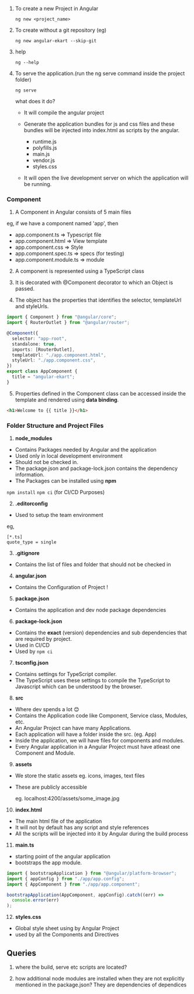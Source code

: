 1. To create a new Project in Angular

   `ng new <project_name>`

2. To create without a git repository (eg)

   `ng new angular-ekart --skip-git`

3. help

   `ng --help`

4. To serve the application.(run the ng serve command inside the project folder)

   `ng serve`

   what does it do?

   - It will compile the angular project
   - Generate the application bundles for js and css files and these bundles will be injected into index.html as scripts by the angular.

     - runtime.js
     - polyfills.js
     - main.js
     - vendor.js
     - styles.css

   - It will open the live development server on which the application will be running.

### Component

1. A Component in Angular consists of 5 main files

eg, if we have a component named 'app', then

- app.component.ts => Typescript file
- app.component.html => View template
- app.component.css => Style
- app.component.spec.ts => specs (for testing)
- app.component.module.ts => module

2. A component is represented using a TypeScript class

3. It is decorated with @Component decorator to which an Object is passed.

4. The object has the properties that identifies the selector, templateUrl and styleUrls.

```typescript
import { Component } from "@angular/core";
import { RouterOutlet } from "@angular/router";

@Component({
  selector: "app-root",
  standalone: true,
  imports: [RouterOutlet],
  templateUrl: "./app.component.html",
  styleUrl: "./app.component.css",
})
export class AppComponent {
  title = "angular-ekart";
}
```

5. Properties defined in the Component class can be accessed inside the template and rendered using **data binding**.

```html
<h1>Welcome to {{ title }}</h1>
```

### Folder Structure and Project Files

1. **node_modules**

- Contains Packages needed by Angular and the application
- Used only in local development environment
- Should not be checked in.
- The package.json and package-lock.json contains the dependency information.
- The Packages can be installed using **npm**

`npm install`
`npm ci` (for CI/CD Purposes)

2. **.editorconfig**

- Used to setup the team environment

eg,

```
[*.ts]
quote_type = single

```

3. **.gitignore**

- Contains the list of files and folder that should not be checked in

4. **angular.json**

- Contains the Configuration of Project !

5. **package.json**

- Contains the application and dev node package dependencies

6. **package-lock.json**

- Contains the **exact** (version) dependencies and sub dependencies that are required by project.
- Used in CI/CD
- Used by `npm ci`

7. **tsconfig.json**

- Contains settings for TypeScript compiler.
- The TypeScript uses these settings to compile the TypeScript to Javascript which can be understood by the browser.

8. **src**

- Where dev spends a lot 😊
- Contains the Application code like Component, Service class, Modules, etc.
- An Angular Project can have many Applications.
- Each application will have a folder inside the src. (eg. App)
- Inside the application, we will have files for components and modules.
- Every Angular application in a Angular Project must have atleast one Component and Module.

9. **assets**

- We store the static assets eg. icons, images, text files
- These are publicly accessible

  eg. localhost:4200/assets/some_image.jpg

10. **index.html**

- The main html file of the application
- It will not by default has any script and style references
- All the scripts will be injected into it by Angular during the build process

11. **main.ts**

- starting point of the angular application
- bootstraps the app module.

```typescript
import { bootstrapApplication } from "@angular/platform-browser";
import { appConfig } from "./app/app.config";
import { AppComponent } from "./app/app.component";

bootstrapApplication(AppComponent, appConfig).catch((err) =>
  console.error(err)
);
```

12. **styles.css**

- Global style sheet using by Angular Project
- used by all the Components and Directives

## Queries

1. where the build, serve etc scripts are located?

2. how additional node modules are installed when they are not explicitly mentioned in the package.json?
   They are dependencies of dependices
